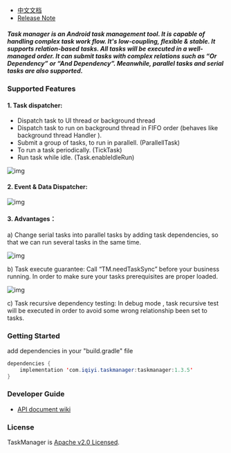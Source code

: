 
* [中文文档](README-CN.md)
* [Release Note](https://github.com/iqiyi/TaskManager/wiki/ReleaseNote-EN)

##### Task manager is an Android task management tool. It is capable of handling complex task work flow. It's low-coupling, flexible & stable. It supports relation-based tasks. All tasks will be executed in a well-managed order. It can submit tasks with complex relations such as “Or Dependency” or “And Dependency”. Meanwhile, parallel tasks and serial tasks are also supported. 

### Supported Features

#### 1. Task dispatcher: 
* Dispatch task to UI thread or background thread
* Dispatch task to run on background thread in FIFO order (behaves like background thread Handler ).
* Submit a group of tasks, to run in parallell. (ParallellTask)
* To run a task periodically. (TickTask)
* Run task while idle. (Task.enableIdleRun)

![img](art/task_dispatcher.png)

#### 2. Event & Data Dispatcher:

![img](art/event_data_dispatcher.png)

 

#### 3. Advantages：

a)  Change serial tasks into parallel tasks by adding task dependencies, so that we can run several tasks in the same time.


![img](art/parallel_task.png)

 b)  Task execute guarantee: Call “TM.needTaskSync” before your business running. In order to make sure your tasks prerequisites are proper loaded. 


![img](art/need_task_sync.png)

c) Task recursive dependency testing: In debug mode , task recursive test will be executed in order to avoid some wrong relationship been set to tasks.


###  Getting Started

add dependencies in your "build.gradle" file

``` Java
dependencies {
    implementation 'com.iqiyi.taskmanager:taskmanager:1.3.5'
}
```

###  Developer Guide

* [API document wiki](https://github.com/iqiyi/TaskManager/wiki)

###  License

TaskManager is [Apache v2.0 Licensed](https://github.com/iqiyi/Neptune/blob/master/LICENSE).

